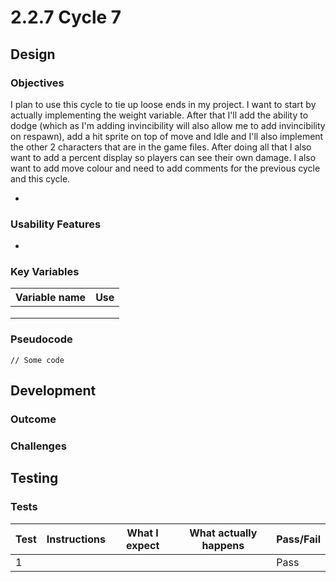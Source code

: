 # 2.2.7 Cycle 7

## Design

### Objectives

I plan to use this cycle to tie up loose ends in my project. I want to start by actually implementing the weight variable. After that I'll add the ability to dodge (which as I'm adding invincibility will also allow me to add invincibility on respawn), add a hit sprite on top of move and Idle and I'll also implement the other 2 characters that are in the game files. After doing all that I also want to add a percent display so players can see their own damage.  I also want to add move colour and need to add comments for the previous cycle and this cycle.&#x20;

*

### Usability Features

*

### Key Variables

| Variable name | Use |
| ------------- | --- |
|               |     |
|               |     |
|               |     |

### Pseudocode

```
// Some code
```

## Development

### Outcome



### Challenges



## Testing

### Tests

| Test | Instructions | What I expect | What actually happens | Pass/Fail |
| ---- | ------------ | ------------- | --------------------- | --------- |
| 1    |              |               |                       | Pass      |
